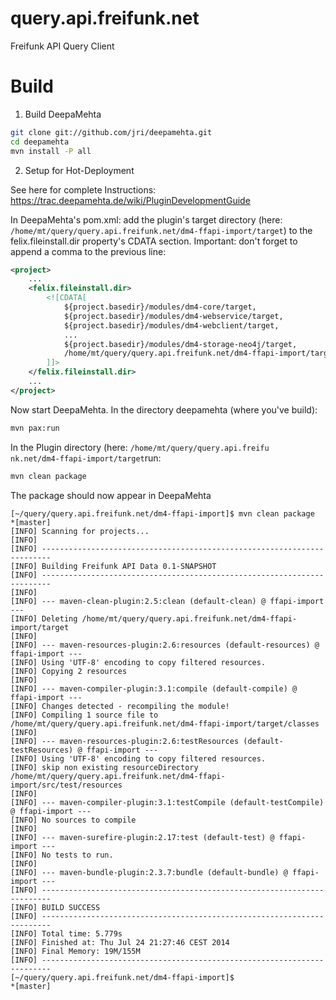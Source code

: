 query.api.freifunk.net
======================

Freifunk API Query Client

# Build 

1. Build DeepaMehta

```bash
git clone git://github.com/jri/deepamehta.git
cd deepamehta
mvn install -P all
``` 

2. Setup for Hot-Deployment 

See here for complete Instructions: https://trac.deepamehta.de/wiki/PluginDevelopmentGuide

In DeepaMehta's pom.xml: add the plugin's target directory (here: `/home/mt/query/query.api.freifunk.net/dm4-ffapi-import/target`) to the felix.fileinstall.dir property's CDATA section. Important: don't forget to append a comma to the previous line:

```xml
<project>
    ...
    <felix.fileinstall.dir>
        <![CDATA[
            ${project.basedir}/modules/dm4-core/target,
            ${project.basedir}/modules/dm4-webservice/target,
            ${project.basedir}/modules/dm4-webclient/target,
            ...
            ${project.basedir}/modules/dm4-storage-neo4j/target,
            /home/mt/query/query.api.freifunk.net/dm4-ffapi-import/target
        ]]>
    </felix.fileinstall.dir>
    ...
</project>
```

Now start DeepaMehta. In the directory deepamehta (where you've build):

```bash
mvn pax:run 
```

In the Plugin directory (here: `/home/mt/query/query.api.freifu    nk.net/dm4-ffapi-import/target`run: 

```bash
mvn clean package
``` 

The package should now appear in DeepaMehta

```
[~/query/query.api.freifunk.net/dm4-ffapi-import]$ mvn clean package                       *[master] 
[INFO] Scanning for projects...
[INFO]                                                                         
[INFO] ------------------------------------------------------------------------
[INFO] Building Freifunk API Data 0.1-SNAPSHOT
[INFO] ------------------------------------------------------------------------
[INFO] 
[INFO] --- maven-clean-plugin:2.5:clean (default-clean) @ ffapi-import ---
[INFO] Deleting /home/mt/query/query.api.freifunk.net/dm4-ffapi-import/target
[INFO] 
[INFO] --- maven-resources-plugin:2.6:resources (default-resources) @ ffapi-import ---
[INFO] Using 'UTF-8' encoding to copy filtered resources.
[INFO] Copying 2 resources
[INFO] 
[INFO] --- maven-compiler-plugin:3.1:compile (default-compile) @ ffapi-import ---
[INFO] Changes detected - recompiling the module!
[INFO] Compiling 1 source file to /home/mt/query/query.api.freifunk.net/dm4-ffapi-import/target/classes
[INFO] 
[INFO] --- maven-resources-plugin:2.6:testResources (default-testResources) @ ffapi-import ---
[INFO] Using 'UTF-8' encoding to copy filtered resources.
[INFO] skip non existing resourceDirectory /home/mt/query/query.api.freifunk.net/dm4-ffapi-import/src/test/resources
[INFO] 
[INFO] --- maven-compiler-plugin:3.1:testCompile (default-testCompile) @ ffapi-import ---
[INFO] No sources to compile
[INFO] 
[INFO] --- maven-surefire-plugin:2.17:test (default-test) @ ffapi-import ---
[INFO] No tests to run.
[INFO] 
[INFO] --- maven-bundle-plugin:2.3.7:bundle (default-bundle) @ ffapi-import ---
[INFO] ------------------------------------------------------------------------
[INFO] BUILD SUCCESS
[INFO] ------------------------------------------------------------------------
[INFO] Total time: 5.779s
[INFO] Finished at: Thu Jul 24 21:27:46 CEST 2014
[INFO] Final Memory: 19M/155M
[INFO] ------------------------------------------------------------------------
[~/query/query.api.freifunk.net/dm4-ffapi-import]$                                         *[master]
```

